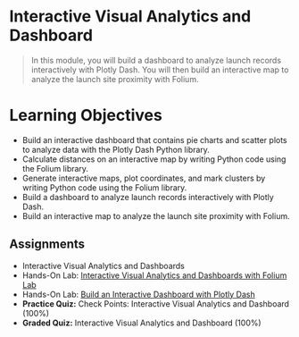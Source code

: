 # Interactive Visual Analytics and Dashboard
> In this module, you will build a dashboard to analyze launch records interactively with Plotly Dash. You will then build an interactive map to analyze the launch site proximity with Folium.
# Learning Objectives
- Build an interactive dashboard that contains pie charts and scatter plots to analyze data with the Plotly Dash Python library.
- Calculate distances on an interactive map by writing Python code using the Folium library.
- Generate interactive maps, plot coordinates, and mark clusters by writing Python code using the Folium library.
- Build a dashboard to analyze launch records interactively with Plotly Dash.
- Build an interactive map to analyze the launch site proximity with Folium.
## Assignments
- Interactive Visual Analytics and Dashboards
- Hands-On Lab: [Interactive Visual Analytics and Dashboards with Folium Lab](https://github.com/KailaniBailey/IBM-Data-Science-Professional-Certificate/blob/main/10.%20Applied%20Data%20Science%20Capstone/Week%203%3A%20Interactive%20Visual%20Analytics%20and%20Dashboard/lab_jupyter_launch_site_location.ipynb)
- Hands-On Lab: [Build an Interactive Dashboard with Plotly Dash](https://github.com/KailaniBailey/IBM-Data-Science-Professional-Certificate/blob/main/10.%20Applied%20Data%20Science%20Capstone/Week%203:%20Interactive%20Visual%20Analytics%20and%20Dashboard/spacex_app.py)
- **Practice Quiz:** Check Points: Interactive Visual Analytics and Dashboard (100%)
- **Graded Quiz:** Interactive Visual Analytics and Dashboard (100%)
